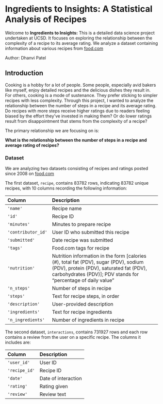 # Ingredients to Insights: A Statistical Analysis of Recipes

Welcome to **Ingredients to Insights:** This is a detailed data science project undertaken at UCSD. It focuses on exploring the relationship between the complexity of a recipe to its average rating. We analyze a dataset containing information about various recipes from [food.com](https://www.food.com/)

Author: Dhanvi Patel

## Introduction

Cooking is a hobby for a lot of people. Some people, especially avid bakers like myself, enjoy detailed recipes and the delicious dishes they result in. For others, cooking is a mode of sustenance. They prefer sticking to simpler recipes with less complexity. Through this project, I wanted to analyze the relationship between the number of steps in a recipe and its average rating. Do recipes with more steps receive higher ratings due to readers feeling biased by the effort they've invested in making them? Or do lower ratings result from disappointment that stems from the complexity of a recipe?

The primary relationship we are focusing on is:  

**What is the relationship between the number of steps in a recipe and average rating of recipes?**

### Dataset 

We are analyzing two datasets consisting of recipes and ratings posted since 2008 on [food.com](https://www.food.com/)

The first dataset, `recipe`, contains 83782 rows, indicating 83782 unique recipes, with 10 columns recording the following information:

| Column             | Description                                                                                                                                                                                       |
| :----------------- | :------------------------------------------------------------------------------------------------------------------------------------------------------------------------------------------------ |
| `'name'`           | Recipe name                                                                                                                                                                                       |
| `'id'`             | Recipe ID                                                                                                                                                                                         |
| `'minutes'`        | Minutes to prepare recipe                                                                                                                                                                         |
| `'contributor_id'` | User ID who submitted this recipe                                                                                                                                                                 |
| `'submitted'`      | Date recipe was submitted                                                                                                                                                                         |
| `'tags'`           | Food.com tags for recipe                                                                                                                                                                          |
| `'nutrition'`      | Nutrition information in the form [calories (#), total fat (PDV), sugar (PDV), sodium (PDV), protein (PDV), saturated fat (PDV), carbohydrates (PDV)]; PDV stands for “percentage of daily value” |
| `'n_steps'`        | Number of steps in recipe                                                                                                                                                                         |
| `'steps'`          | Text for recipe steps, in order                                                                                                                                                                   |
| `'description'`    | User-provided description                                                                                                                                                                         |
| `'ingredients'`    | Text for recipe ingredients                                                                                                                                                                       |
| `'n_ingredients'`  | Number of ingredients in recipe   

The second dataset, `interactions`, contains 731927 rows and each row contains a review from the user on a specific recipe. The columns it includes are:

| Column        | Description         |
| :------------ | :------------------ |
| `'user_id'`   | User ID             |
| `'recipe_id'` | Recipe ID           |
| `'date'`      | Date of interaction |
| `'rating'`    | Rating given        |
| `'review'`    | Review text         |


